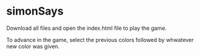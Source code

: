 # simonSays

Download all files and open the index.html file to play the game. 


To advance in the game, select the previous colors followed by whwatever new color was given.
